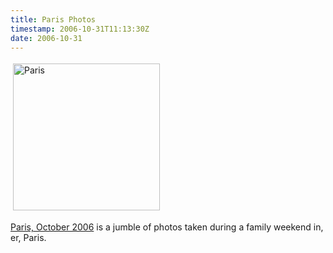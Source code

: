 ```yaml
---
title: Paris Photos
timestamp: 2006-10-31T11:13:30Z
date: 2006-10-31
---
```


<a href="http://www.flickr.com/photos/psd/sets/72157594352781436/"><img src="http://blog.whatfettle.com//images/Paris.png" height="235" width="235" border="0" hspace="4" vspace="4" alt="Paris" title="Paris" />
</a><p><a href="http://www.flickr.com/photos/psd/sets/72157594352781436/">Paris, October 2006</a> is a jumble of photos taken during a family weekend in, er, Paris.</p>
